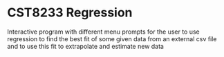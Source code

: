# CST8233 Regression
Interactive program with different menu prompts for the user to use regression to find the best fit of some given data from an external csv file and to use this fit to extrapolate and estimate new data  
